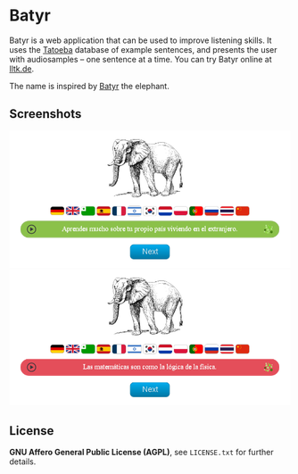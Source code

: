 Batyr
=======

Batyr is a web application that can be used to improve listening skills. It uses the [Tatoeba](http://tatoeba.org) database of example sentences, and presents the user with audiosamples – one sentence at a time. You can try Batyr online at [lltk.de](http://lltk.de).

The name is inspired by [Batyr](http://en.wikipedia.org/wiki/Batyr_(animal)) the elephant.

Screenshots
------------

<img src="https://raw.githubusercontent.com/lltk/Batyr/master/info/screenshot-01.png" />
<img src="https://raw.githubusercontent.com/lltk/Batyr/master/info/screenshot-02.png" />

License
-------

**GNU Affero General Public License (AGPL)**, see `LICENSE.txt` for further details.

